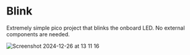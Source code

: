 # Blink

Extremely simple pico project that blinks the onboard LED. No external components are needed.

![Screenshot 2024-12-26 at 13 11 16](https://github.com/user-attachments/assets/c4c48322-cc78-45dc-b671-e5fc001f70d9)
